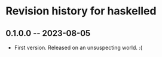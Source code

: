 # Revision history for haskelled

## 0.1.0.0 -- 2023-08-05

* First version. Released on an unsuspecting world. :(
